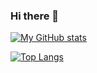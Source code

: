 ### Hi there 👋
[![My GitHub stats](https://github-readme-stats.vercel.app/api?username=yuta-51)](https://github.com/yuta-51)

[![Top Langs](https://github-readme-stats.vercel.app/api/top-langs/?username=yuta-51&layout=compact)](https://github.com/yuta-51)



